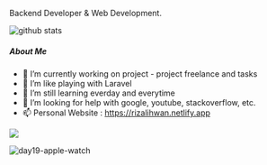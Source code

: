Backend Developer & Web Development.

![github stats](https://github-readme-stats.vercel.app/api?username=rizalihwan&show_icons=true&bg_color=424344&title_color=fff&icon_color=fff&text_color=d9a618&show_owner=false)

##### About Me

- 🔭 I’m currently working on project - project freelance and tasks
- 🌱 I’m like playing with Laravel
- 👯 I’m still learning everday and everytime
- 🤔 I’m looking for help with google, youtube, stackoverflow, etc.
- 📫 Personal Website : https://rizalihwan.netlify.app
<img src="https://github-readme-stats.vercel.app/api/top-langs/?username=rizalihwan&theme=vue">

![day19-apple-watch](https://user-images.githubusercontent.com/55536560/100047311-b8eb1500-2e44-11eb-92f5-0597048cd4c2.png)



